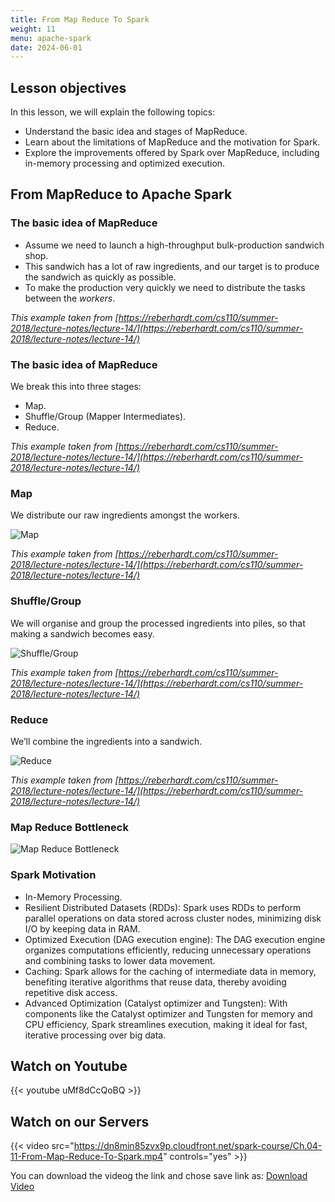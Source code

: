 ```yaml
---
title: From Map Reduce To Spark
weight: 11
menu: apache-spark
date: 2024-06-01
---
```


## Lesson objectives

In this lesson, we will explain the following topics:
- Understand the basic idea and stages of MapReduce.
- Learn about the limitations of MapReduce and the motivation for Spark.
- Explore the improvements offered by Spark over MapReduce, including in-memory processing and optimized execution.

## From MapReduce to Apache Spark

### The basic idea of MapReduce

- Assume we need to launch a high-throughput bulk-production sandwich shop.
- This sandwich has a lot of raw ingredients, and our target is to produce the sandwich as quickly as possible.
- To make the production very quickly we need to distribute the tasks between the *workers*.

*This example taken from [https://reberhardt.com/cs110/summer-2018/lecture-notes/lecture-14/](https://reberhardt.com/cs110/summer-2018/lecture-notes/lecture-14/)*

### The basic idea of MapReduce

We break this into three stages:
- Map.
- Shuffle/Group (Mapper Intermediates).
- Reduce.

*This example taken from [https://reberhardt.com/cs110/summer-2018/lecture-notes/lecture-14/](https://reberhardt.com/cs110/summer-2018/lecture-notes/lecture-14/)*

### Map

We distribute our raw ingredients amongst the workers.

![Map](../Figures/chapter-04/map.png)

*This example taken from [https://reberhardt.com/cs110/summer-2018/lecture-notes/lecture-14/](https://reberhardt.com/cs110/summer-2018/lecture-notes/lecture-14/)*

### Shuffle/Group

We will organise and group the processed ingredients into piles, so that making a sandwich becomes easy.

![Shuffle/Group](../Figures/chapter-04/map_shuffle.png)

*This example taken from [https://reberhardt.com/cs110/summer-2018/lecture-notes/lecture-14/](https://reberhardt.com/cs110/summer-2018/lecture-notes/lecture-14/)*

### Reduce

We’ll combine the ingredients into a sandwich.

![Reduce](../Figures/chapter-04/map_reduce.png)

*This example taken from [https://reberhardt.com/cs110/summer-2018/lecture-notes/lecture-14/](https://reberhardt.com/cs110/summer-2018/lecture-notes/lecture-14/)*

### Map Reduce Bottleneck

![Map Reduce Bottleneck](../Figures/chapter-04/MR.jpg)

### Spark Motivation

- In-Memory Processing.
- Resilient Distributed Datasets (RDDs): Spark uses RDDs to perform parallel operations on data stored across cluster nodes, minimizing disk I/O by keeping data in RAM.
- Optimized Execution (DAG execution engine): The DAG execution engine organizes computations efficiently, reducing unnecessary operations and combining tasks to lower data movement.
- Caching: Spark allows for the caching of intermediate data in memory, benefiting iterative algorithms that reuse data, thereby avoiding repetitive disk access.
- Advanced Optimization (Catalyst optimizer and Tungsten): With components like the Catalyst optimizer and Tungsten for memory and CPU efficiency, Spark streamlines execution, making it ideal for fast, iterative processing over big data.

## Watch on Youtube

{{< youtube uMf8dCcQoBQ >}}

## Watch on our Servers

{{< video src="https://dn8min85zvx9p.cloudfront.net/spark-course/Ch.04-11-From-Map-Reduce-To-Spark.mp4" controls="yes" >}}

You can download the videog the link and chose save link as: [Download Video](https://dn8min85zvx9p.cloudfront.net/spark-course/Ch.04-11-From-Map-Reduce-To-Spark.mp4)
